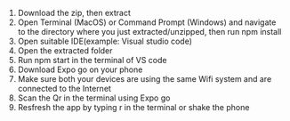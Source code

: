 1. Download the zip, then extract
2. Open Terminal (MacOS) or Command Prompt (Windows) and navigate to the directory where you just extracted/unzipped, then run npm install
3. Open suitable IDE(example: Visual studio code)
4. Open the extracted folder
5. Run npm start in the terminal of VS code
6. Download Expo go on your phone
7. Make sure both your devices are using the same Wifi system and are connected to the Internet
8. Scan the Qr in the terminal using Expo go
9. Resfresh the app by typing r in the terminal or shake the phone
